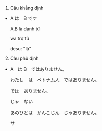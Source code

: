 1. Câu khẳng định

- A は　B です

  A,B là danh từ
  
  wa trợ từ
  
  desu: "là"
  
2. Câu phủ định
  - A　は B　ではありません。
   
      わたし　は　ベトナム人　ではありません。
      
      では　ありません。
      
      じゃ　ない
      
      あのひとは　かんこじん　じゃありません。
      
      サ
      
      
